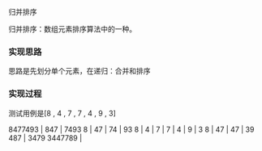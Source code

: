 归并排序

归并排序：数组元素排序算法中的一种。

### 实现思路

思路是先划分单个元素，在递归：合并和排序

### 实现过程

测试用例是[8 , 4 , 7 , 7 , 4 , 9 , 3]

8477493 |
847 | 7493
8 | 47 | 74 | 93
8 | 4 | 7 | 7 | 4 | 9 | 3
8 | 47 | 47 | 39
487 | 3479
3447789 |
